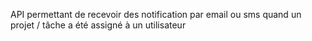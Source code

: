 API permettant de recevoir des notification par email ou sms quand un projet / tâche a été assigné à un utilisateur 
